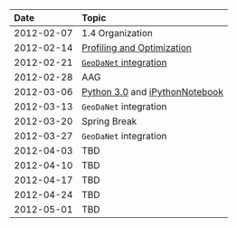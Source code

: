 | Date | Topic |
|:-----|:------|
| 2012-02-07 | 1.4 Organization |
| 2012-02-14 | [Profiling and Optimization](https://docs.google.com/present/view?id=dg6njfrf_15cbbwsqgp&pli=1) |
| 2012-02-21 | [`GeoDaNet` integration](https://docs.google.com/present/view?id=dhkc8tg5_272ckf2ktcm) |
| 2012-02-28 |  AAG |
| 2012-03-06 |  [Python 3.0](http://pysal.geodacenter.org/dev/developers/py3k.html) and [iPythonNotebook](iPythonNotebook.md) |
| 2012-03-13 |  `GeoDaNet` integration |
| 2012-03-20 | Spring Break |
| 2012-03-27 | `GeoDaNet` integration |
| 2012-04-03 |  TBD |
| 2012-04-10 |  TBD |
| 2012-04-17 |  TBD |
| 2012-04-24 |  TBD |
| 2012-05-01 |  TBD |